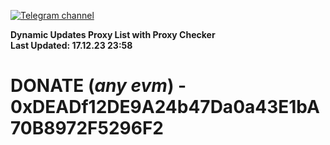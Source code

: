 [![Telegram channel](https://img.shields.io/endpoint?url=https://runkit.io/damiankrawczyk/telegram-badge/branches/master?url=https://t.me/n4z4v0d)](https://t.me/n4z4v0d) 

**Dynamic Updates Proxy List with Proxy Checker**  
**Last Updated: 17.12.23 23:58**

# DONATE (_any evm_) - 0xDEADf12DE9A24b47Da0a43E1bA70B8972F5296F2
